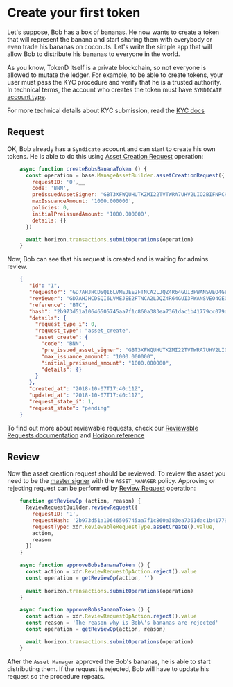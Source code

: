 # Create your first token

Let's suppose, Bob has a box of bananas. He now wants to create a token that 
will represent the banana and start sharing them with everybody or even trade 
his bananas on coconuts. Let's write the simple app that will allow Bob to
distribute his bananas to everyone in the world.

As you know, TokenD itself is a private blockchain, so not everyone is allowed 
to mutate the ledger. For example, to be able to create tokens, your user must 
pass the KYC procedure and verify that he is a trusted authority. In technical 
terms, the account who creates the token must have 
`SYNDICATE` [account type][1].  

For more technical details about KYC submission, read the [KYC docs][2]

## Request

OK, Bob already has a `Syndicate` account and can start to create his own tokens. He is able to do this using
[Asset Creation Request][3] operation:

```js
    async function createBobsBananaToken () {
      const operation = base.ManageAssetBuilder.assetCreationRequest({
        requestID: '0',__
        code: 'BNN',
        preissuedAssetSigner: 'GBT3XFWQUHUTKZMI22TVTWRA7UHV2LIO2BIFNRCH3CXWPYVYPTMXMDGC',
        maxIssuanceAmount: '1000.000000',
        policies: 0,
        initialPreissuedAmount: '1000.000000',
        details: {}
      })

      await horizon.transactions.submitOperations(operation)
    }
```

Now, Bob can see that his request is created and is waiting for admins review.

```json
    {
       "id": "1",
       "requestor": "GD7AHJHCDSQI6LVMEJEE2FTNCA2LJQZ4R64GUI3PWANSVEO4GEOWB636",
       "reviewer": "GD7AHJHCDSQI6LVMEJEE2FTNCA2LJQZ4R64GUI3PWANSVEO4GEOWB636",
       "reference": "BTC",
       "hash": "2b973d51a10646505745aa7f1c860a383ea7361dac1b41779cc079dc385870dc",
       "details": {
         "request_type_i": 0,
         "request_type": "asset_create",
         "asset_create": {
           "code": "BNN",
           "pre_issued_asset_signer": "GBT3XFWQUHUTKZMI22TVTWRA7UHV2LIO2BIFNRCH3CXWPYVYPTMXMDGC",
           "max_issuance_amount": "1000.000000",
           "initial_preissued_amount": "1000.000000",
           "details": {}
         }
       },
       "created_at": "2018-10-07T17:40:11Z",
       "updated_at": "2018-10-07T17:40:11Z",
       "request_state_i": 1,
       "request_state": "pending"
    }
```

To find out more about reviewable requests, check our [Reviewable Requests documentation][7] and [Horizon reference][6]

## Review

Now the asset creation request should be reviewed. To review the asset you need to be the [master signer][4] 
with the `ASSET_MANAGER` policy. Approving or rejecting request can be performed by [Review Request][5] operation:

```javascript
    function getReviewOp (action, reason) {
      ReviewRequestBuilder.reviewRequest({
        requestID: '1',
        requestHash: '2b973d51a10646505745aa7f1c860a383ea7361dac1b41779cc079dc385870dc',
        requestType: xdr.ReviewableRequestType.assetCreate().value,
        action,
        reason
      })
    }

    async function approveBobsBananaToken () {
      const action = xdr.ReviewRequestOpAction.reject().value
      const operation = getReviewOp(action, '')
      
      await horizon.transactions.submitOperations(operation)
    }

    async function approveBobsBananaToken () {
      const action = xdr.ReviewRequestOpAction.reject().value
      const reason = 'The reason why is Bob\'s bananas are rejected'
      const operation = getReviewOp(action, reason)

      await horizon.transactions.submitOperations(operation)
    }
```

After the `Asset Manager` approved the Bob's bananas, he is able to start distributing them. If the request is rejected,
Bob will have to update his request so the procedure repeats.

[1]: /tech/key_entities/accounts.md#account-type
[2]: /coming_soon.md
[3]: /tech/requests/request_asset.md
[4]: /coming_soon.md
[5]: /tech/requests/review.md
[6]: https://tokend.gitlab.io/docs/#reviewable-requests
[7]: /tech/requests/intro.md

<!--2: kyc-->
<!--4: Master signers-->
